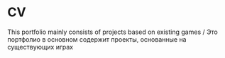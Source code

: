 # CV
This portfolio mainly consists of projects based on existing games / Это портфолио в основном содержит проекты, основанные на существующих играх
